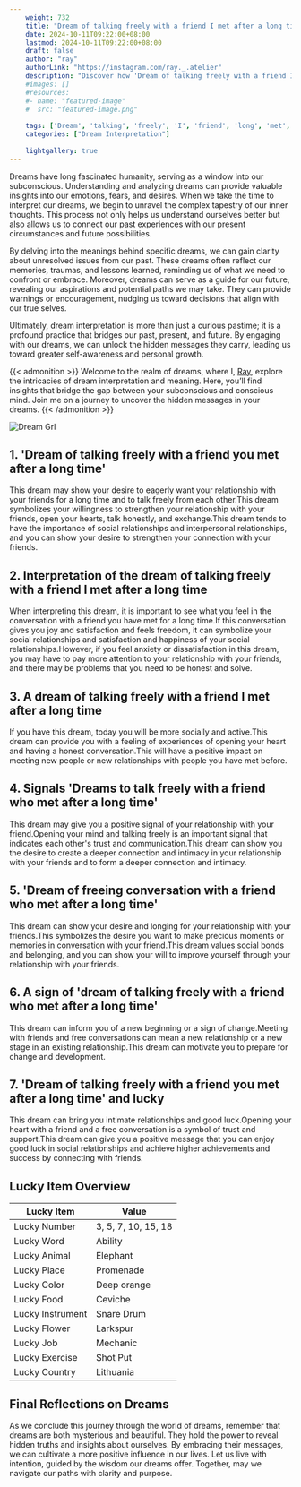 ```yaml
---
    weight: 732
    title: "Dream of talking freely with a friend I met after a long time"  # Assuming 'title' column exists
    date: 2024-10-11T09:22:00+08:00
    lastmod: 2024-10-11T09:22:00+08:00
    draft: false
    author: "ray"
    authorLink: "https://instagram.com/ray._.atelier"
    description: "Discover how 'Dream of talking freely with a friend I met after a long time' can interpret your future and uncover its significant meanings in your life."
    #images: []
    #resources:
    #- name: "featured-image"
    #  src: "featured-image.png"
    
    tags: ['Dream', 'talking', 'freely', 'I', 'friend', 'long', 'met', 'time', 'after']
    categories: ["Dream Interpretation"]
    
    lightgallery: true
---
```

    
Dreams have long fascinated humanity, serving as a window into our subconscious. Understanding and analyzing dreams can provide valuable insights into our emotions, fears, and desires. When we take the time to interpret our dreams, we begin to unravel the complex tapestry of our inner thoughts. This process not only helps us understand ourselves better but also allows us to connect our past experiences with our present circumstances and future possibilities.

By delving into the meanings behind specific dreams, we can gain clarity about unresolved issues from our past. These dreams often reflect our memories, traumas, and lessons learned, reminding us of what we need to confront or embrace. Moreover, dreams can serve as a guide for our future, revealing our aspirations and potential paths we may take. They can provide warnings or encouragement, nudging us toward decisions that align with our true selves.

Ultimately, dream interpretation is more than just a curious pastime; it is a profound practice that bridges our past, present, and future. By engaging with our dreams, we can unlock the hidden messages they carry, leading us toward greater self-awareness and personal growth.

{{< admonition >}}
Welcome to the realm of dreams, where I, [Ray](https://instagram.com/ray._.atelier), explore the intricacies of dream interpretation and meaning. Here, you’ll find insights that bridge the gap between your subconscious and conscious mind. Join me on a journey to uncover the hidden messages in your dreams.
{{< /admonition >}}

![Dream Grl](https://cdn.pixabay.com/photo/2017/11/02/03/35/gothic-2910057_1280.jpg "Dream Grl")

## 1. 'Dream of talking freely with a friend you met after a long time'
This dream may show your desire to eagerly want your relationship with your friends for a long time and to talk freely from each other.This dream symbolizes your willingness to strengthen your relationship with your friends, open your hearts, talk honestly, and exchange.This dream tends to have the importance of social relationships and interpersonal relationships, and you can show your desire to strengthen your connection with your friends.

## 2. Interpretation of the dream of talking freely with a friend I met after a long time
When interpreting this dream, it is important to see what you feel in the conversation with a friend you have met for a long time.If this conversation gives you joy and satisfaction and feels freedom, it can symbolize your social relationships and satisfaction and happiness of your social relationships.However, if you feel anxiety or dissatisfaction in this dream, you may have to pay more attention to your relationship with your friends, and there may be problems that you need to be honest and solve.

## 3. A dream of talking freely with a friend I met after a long time
If you have this dream, today you will be more socially and active.This dream can provide you with a feeling of experiences of opening your heart and having a honest conversation.This will have a positive impact on meeting new people or new relationships with people you have met before.

## 4. Signals 'Dreams to talk freely with a friend who met after a long time'
This dream may give you a positive signal of your relationship with your friend.Opening your mind and talking freely is an important signal that indicates each other's trust and communication.This dream can show you the desire to create a deeper connection and intimacy in your relationship with your friends and to form a deeper connection and intimacy.

## 5. 'Dream of freeing conversation with a friend who met after a long time'
This dream can show your desire and longing for your relationship with your friends.This symbolizes the desire you want to make precious moments or memories in conversation with your friend.This dream values social bonds and belonging, and you can show your will to improve yourself through your relationship with your friends.

## 6. A sign of 'dream of talking freely with a friend who met after a long time'
This dream can inform you of a new beginning or a sign of change.Meeting with friends and free conversations can mean a new relationship or a new stage in an existing relationship.This dream can motivate you to prepare for change and development.

## 7. 'Dream of talking freely with a friend you met after a long time' and lucky
This dream can bring you intimate relationships and good luck.Opening your heart with a friend and a free conversation is a symbol of trust and support.This dream can give you a positive message that you can enjoy good luck in social relationships and achieve higher achievements and success by connecting with friends.

## Lucky Item Overview
| Lucky Item          | Value              |
|---------------|--------------------|
| Lucky Number        | 3, 5, 7, 10, 15, 18  |
| Lucky Word          | Ability |
| Lucky Animal        | Elephant |
| Lucky Place         | Promenade     |
| Lucky Color         | Deep orange     |
| Lucky Food          | Ceviche      |
| Lucky Instrument    | Snare Drum |
| Lucky Flower        | Larkspur    |
| Lucky Job           | Mechanic       |
| Lucky Exercise      | Shot Put  |
| Lucky Country       | Lithuania    |


##  Final Reflections on Dreams

As we conclude this journey through the world of dreams, remember that dreams are both mysterious and beautiful. They hold the power to reveal hidden truths and insights about ourselves. By embracing their messages, we can cultivate a more positive influence in our lives. Let us live with intention, guided by the wisdom our dreams offer. Together, may we navigate our paths with clarity and purpose.
